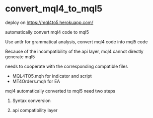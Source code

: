 # convert_mql4_to_mql5

deploy on https://mql4to5.herokuapp.com/

automatically convert mql4 code to mql5

Use antlr for grammatical analysis, convert mql4 code into mql5 code

Because of the incompatibility of the api layer, mql4 cannot directly generate mql5

needs to cooperate with the corresponding compatible files 

* MQL4TO5.mqh for indicator and script
* MT4Orders.mqh for EA

mql4 automatically converted to mql5 need two steps

1. Syntax conversion
   
2. api compatibility layer
